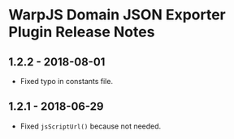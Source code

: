 # WarpJS Domain JSON Exporter Plugin Release Notes

## 1.2.2 - 2018-08-01

- Fixed typo in constants file.

## 1.2.1 - 2018-06-29

- Fixed `jsScriptUrl()` because not needed.

